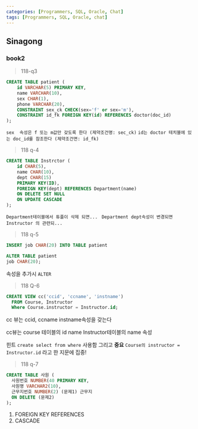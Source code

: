 ```yaml
---
categories: [Programmers, SQL, Oracle, Chat]
tags: [Programmers, SQL, Oracle, chat] 
---
```


## Sinagong
### book2

> 118-q3

```sql
CREATE TABLE patient (
    id VARCHAR(5) PRIMARY KEY,
    name VARCHAR(10),
    sex CHAR(1),
    phone VARCHAR(20),
    CONSTRAINT sex_ck CHECK(sex='f' or sex='m'),
    CONSTRAINT id_fk FOREIGN KEY(id) REFERENCES doctor(doc_id)
);
```

`sex  속성은 f 또는 m값만 갖도록 한다 (제약조건명: sec_ck)`
`id는 doctor 테치블에 있는 doc_id를 참조한다 (제약조건면: id_fk)`

> 118 q-4

```sql
CREATE TABLE Instrctor (
    id CHAR(5),
    name CHAR(10),
    dept CHAR(15)
    PRIMARY KEY(ID),
    FOREIGN KEY(dept) REFERENCES Department(name)
    ON DELETE SET NULL
    ON UPDATE CASCADE
);
```

`Department테이블에서 튜플이 삭제 되면... `
`Department dept속성이 변경되면 Instructor 의 관련되...`

> 118 q-5

```sql
INSERT job CHAR(20) INTO TABLE patient

ALTER TABLE patient
job CHAR(20);

```
속성을 추가시 `ALTER`

> 118 Q-6

```sql
CREATE VIEW cc('ccid', 'ccname', 'instname')
  FROM Course, Instructor
  Where Course.instructor = Instructor.id;
```
cc 뷰는 ccid, ccname instname속성을 갖는다

cc뷰는 course 테이블의 id name Instructor테이블의 name 속성

힌트 `create select from where` 사용함 그리고 **중요** `Course의 instructor = Instructor.id` 라고 한 지문에 집중!

> 118 q-7

```sql
CREATE TABLE 사원 (
  사원번호 NUMBER(40 PRIMARY KEY,
  사원명 VARCHAR2(10),
  근무지번호 NUMBER(2) (문제1) 근무지
  ON DELETE (문제2)
);
```
1. FOREIGN KEY REFERENCES
2. CASCADE

```sql

```
